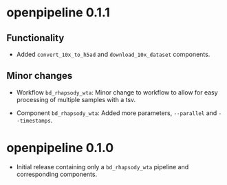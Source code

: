 # openpipeline 0.1.1

## Functionality

* Added `convert_10x_to_h5ad` and `download_10x_dataset` components.

## Minor changes
* Workflow `bd_rhapsody_wta`: Minor change to workflow to allow for easy processing of multiple samples with a tsv.

* Component `bd_rhapsody_wta`: Added more parameters, `--parallel` and `--timestamps`.


# openpipeline 0.1.0

* Initial release containing only a `bd_rhapsody_wta` pipeline and corresponding components.
